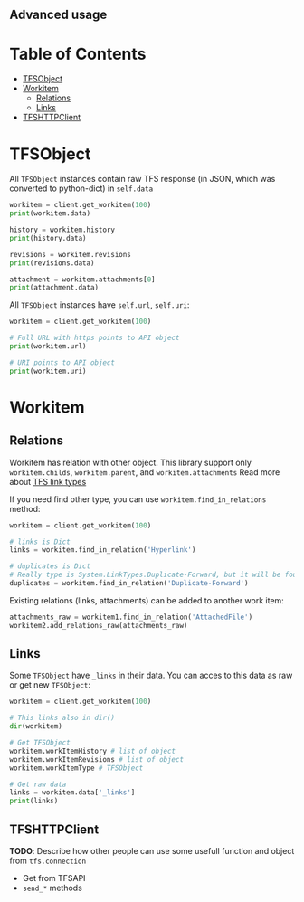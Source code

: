 Advanced usage
--------------

# Table of Contents
- [TFSObject](#tfsobject)
- [Workitem](#workitem)
    - [Relations](#relations)
    - [Links](#links)
- [TFSHTTPClient](#tfshttpclient)

# TFSObject
All `TFSObject` instances contain raw TFS response (in JSON, which was converted to python-dict) in `self.data`

```python
workitem = client.get_workitem(100)
print(workitem.data)

history = workitem.history
print(history.data)

revisions = workitem.revisions
print(revisions.data)

attachment = workitem.attachments[0]
print(attachment.data)
```

All `TFSObject` instances have `self.url`, `self.uri`:
```python
workitem = client.get_workitem(100)

# Full URL with https points to API object
print(workitem.url)

# URI points to API object
print(workitem.uri)

```

# Workitem

## Relations
Workitem has relation with other object. This library support only `workitem.childs`, `workitem.parent`, and `workitem.attachments`
Read more about [TFS link types](https://docs.microsoft.com/en-us/vsts/work/customize/reference/link-type-element-reference#link-types)

If you need find other type, you can use `workitem.find_in_relations` method:
```python
workitem = client.get_workitem(100)

# links is Dict
links = workitem.find_in_relation('Hyperlink') 

# duplicates is Dict
# Really type is System.LinkTypes.Duplicate-Forward, but it will be found
duplicates = workitem.find_in_relation('Duplicate-Forward') 
```

Existing relations (links, attachments) can be added to another work item:
```python
attachments_raw = workitem1.find_in_relation('AttachedFile')
workitem2.add_relations_raw(attachments_raw)
```

## Links
Some `TFSObject` have `_links` in their data. You can acces to this data as raw or get new `TFSObject`:
```python
workitem = client.get_workitem(100)

# This links also in dir()
dir(workitem)

# Get TFSObject
workitem.workItemHistory # list of object
workitem.workItemRevisions # list of object
workitem.workItemType # TFSObject

# Get raw data
links = workitem.data['_links']
print(links)

```

## TFSHTTPClient
**TODO**: Describe how other people can use some usefull function and object from `tfs.connection`
- Get from TFSAPI
- `send_*` methods
